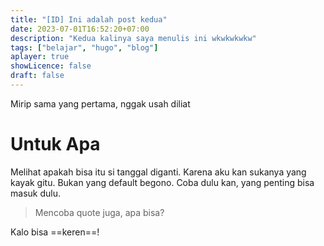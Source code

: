```yaml
---
title: "[ID] Ini adalah post kedua"
date: 2023-07-01T16:52:20+07:00
description: "Kedua kalinya saya menulis ini wkwkwkwkw" 
tags: ["belajar", "hugo", "blog"]
aplayer: true
showLicence: false
draft: false
---
```


Mirip sama yang pertama, nggak usah diliat
<!--more-->

# Untuk Apa
Melihat apakah bisa itu si tanggal diganti. Karena aku kan sukanya yang kayak gitu. Bukan yang default begono. Coba dulu kan, yang penting bisa masuk dulu.

> Mencoba quote juga, apa bisa?

Kalo bisa ==keren==! 


